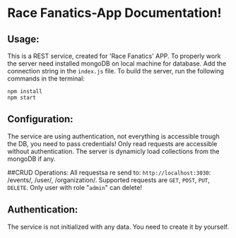 # Race Fanatics-App Documentation!

## Usage: 
This is a REST service, created for 'Race Fanatics' APP. To properly work the server need installed mongoDB on local machine for database. Add the connection string in the `index.js` file.
To build the server, run the following commands in the terminal:
```
npm install
npm start
```
## Configuration:
The service are using authentication, not everything is accessible trough the DB, you need to pass credentials! Only read requests are accessible without authentication. The server is dynamicly load collections from the mongoDB if any.

##CRUD Operations:
All requestsa re send to: `http://localhost:3030`: /events/,  /user/, /organization/. Supported requests are `GET`, `POST`, `PUT`, `DELETE`. Only user with role "`admin`" can delete!

## Authentication:
The service is not initialized with any data. You need to create it by yourself.
